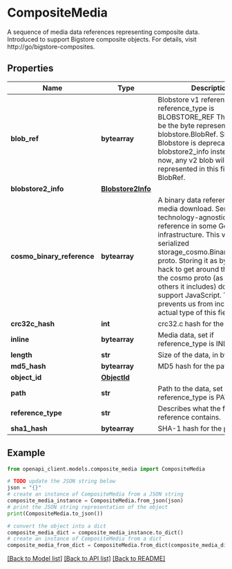 # CompositeMedia

A sequence of media data references representing composite data. Introduced to support Bigstore composite objects. For details, visit http://go/bigstore-composites.

## Properties

Name | Type | Description | Notes
------------ | ------------- | ------------- | -------------
**blob_ref** | **bytearray** | Blobstore v1 reference, set if reference_type is BLOBSTORE_REF This should be the byte representation of a blobstore.BlobRef. Since Blobstore is deprecating v1, use blobstore2_info instead. For now, any v2 blob will also be represented in this field as v1 BlobRef. | [optional] 
**blobstore2_info** | [**Blobstore2Info**](Blobstore2Info.md) |  | [optional] 
**cosmo_binary_reference** | **bytearray** | A binary data reference for a media download. Serves as a technology-agnostic binary reference in some Google infrastructure. This value is a serialized storage_cosmo.BinaryReference proto. Storing it as bytes is a hack to get around the fact that the cosmo proto (as well as others it includes) doesn&#39;t support JavaScript. This prevents us from including the actual type of this field. | [optional] 
**crc32c_hash** | **int** | crc32.c hash for the payload. | [optional] 
**inline** | **bytearray** | Media data, set if reference_type is INLINE | [optional] 
**length** | **str** | Size of the data, in bytes | [optional] 
**md5_hash** | **bytearray** | MD5 hash for the payload. | [optional] 
**object_id** | [**ObjectId**](ObjectId.md) |  | [optional] 
**path** | **str** | Path to the data, set if reference_type is PATH | [optional] 
**reference_type** | **str** | Describes what the field reference contains. | [optional] 
**sha1_hash** | **bytearray** | SHA-1 hash for the payload. | [optional] 

## Example

```python
from openapi_client.models.composite_media import CompositeMedia

# TODO update the JSON string below
json = "{}"
# create an instance of CompositeMedia from a JSON string
composite_media_instance = CompositeMedia.from_json(json)
# print the JSON string representation of the object
print(CompositeMedia.to_json())

# convert the object into a dict
composite_media_dict = composite_media_instance.to_dict()
# create an instance of CompositeMedia from a dict
composite_media_from_dict = CompositeMedia.from_dict(composite_media_dict)
```
[[Back to Model list]](../README.md#documentation-for-models) [[Back to API list]](../README.md#documentation-for-api-endpoints) [[Back to README]](../README.md)


